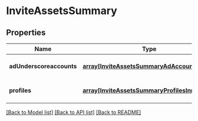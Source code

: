 # InviteAssetsSummary

## Properties
Name | Type | Description | Notes
------------ | ------------- | ------------- | -------------
**adUnderscoreaccounts** | [**array[InviteAssetsSummaryAdAccountsInner]**](InviteAssetsSummaryAdAccountsInner.md) |  | [optional] [default to null]
**profiles** | [**array[InviteAssetsSummaryProfilesInner]**](InviteAssetsSummaryProfilesInner.md) |  | [optional] [default to null]

[[Back to Model list]](../README.md#documentation-for-models) [[Back to API list]](../README.md#documentation-for-api-endpoints) [[Back to README]](../README.md)


